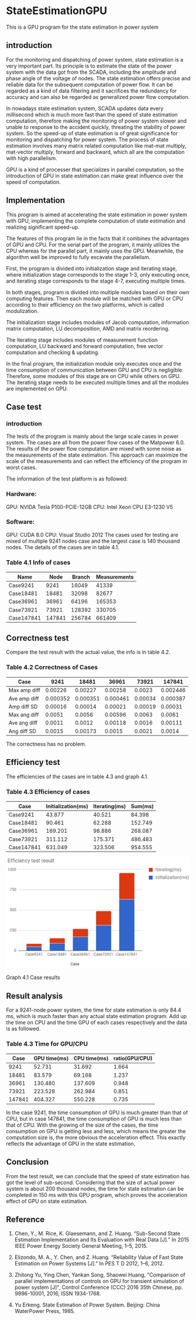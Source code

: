 # StateEstimationGPU
This is a GPU program for the state estimation in power system

## introduction

For the monitoring and dispatching of power system, state estimation is a very important part. Its principle is to estimate the state of the power system with the data got from the SCADA, including the amplitude and phase angle of the voltage of nodes. The state estimation offers precise and reliable data for the subsequent computation of power flow. It can be regarded as a kind of data filtering and it sacrifices the redundancy for accuracy and can also be regarded as generalized power flow computation.

In nowadays state estimation system, SCADA updates data every millisecond which is much more fast than the speed of state estimation computation, therefore making the monitoring of power system slower and unable to response to the accident quickly, threating the stability of power system. So the speed-up of state estimation is of great significance for monitoring and dispatching for power system.
The process of state estimation involves many matrix related computation like mat-mat multiply, mat-vector multiply, forward and backward, which all are the computation with high parallelism. 

GPU is a kind of processer that specializes in parallel computation, so the introduction of GPU in state estimation can make great influence over the speed of computation.

## Implementation
This program is aimed at accelerating the state estimation in power system with GPU, implementing the complete computation of state estimation and realizing significant speed-up.

The features of this program lie in the facts that it combines the advantages of GPU and CPU. For the serial part of the program, it mainly utilizes the CPU whereas for the parallel part, it mainly uses the GPU. Meanwhile, the algorithm well be improved to fully excavate the parallelism.

First, the program is divided into initialization stage and iterating stage, where initialization stage corresponds to the stage 1-3, only executing once, and iterating stage corresponds to the stage 4-7, executing multiple times.

In both stages, program is divided into multiple modules based on their own computing features. Then each module will be matched with GPU or CPU according to their efficiency on the two platforms, which is called modulization.

The initialization stage includes modules of Jacob computation, information matrix computation, LU decomposition, AMD and matrix reordering.

The iterating stage includes modules of measurement function computation, LU backward and forward computation, free vector computation and checking & updating.

In the final program, the initialization module only executes once and the time consumption of communication between GPU and CPU is negligible. Therefore, some modules of this stage are on CPU while others on GPU. The iterating stage needs to be executed multiple times and all the modules are implemented on GPU.

## Case test
### introduction

The tests of the program is mainly about the large scale cases in power system. The cases are all from the power flow cases of the Matpower 6.0. The results of the power flow computation are mixed with some noise as the measurements of the state estimation. This approach can maximize the scale of the measurements and can reflect the efficiency of the program in worst cases.

The information of the test platform is as followed:
### Hardware:
GPU: NVIDA Tesla P100-PCIE-12GB
CPU: Intel Xeon CPU E3-1230 V5
### Software:
GPU: CUDA 8.0
CPU: Visual Studio 2012
The cases used for testing are mixed of multiple 9241 nodes case and the largest case is 140 thousand nodes. The details of the cases are in table 4.1.
### Table 4.1 Info of cases

|   Name   | Node | Branch | Measurements |
| -------- | ---- | ------ | ------------- |
| Case9241 | 9241  | 16049  | 41339       |
| Case18481 | 18481 | 32098  | 82677       |
| Case36961 | 36961 | 64196  | 165353      |
| Case73921 | 73921 | 128392 | 330705      |
| Case147841 | 147841| 256784 | 661409      |

## Correctness test
Compare the test result with the actual value, the info is in table 4.2.
 
### Table 4.2 Correctness of Cases
| Case | 9241 | 18481 | 36961 | 73921 | 147841 |
| -- | -- | -- | -- | -- | -- |
| Max amp diff | 0.00226 | 0.00227 | 0.00258 | 0.0023 | 0.002446 |
| Ave amp diff | 0.000352 | 0.000351 | 0.000461 | 0.00034 | 0.000387 |
| Amp diff SD | 0.00016 | 0.00014 | 0.00021 | 0.00019 | 0.00031 |
| Max ang diff | 0.0051 | 0.0056 | 0.00596 | 0.0063 | 0.0061 |
| Ave ang diff | 0.0011 | 0.0012 | 0.00118 | 0.0016 | 0.00111 |
| Ang diff SD | 0.0015 | 0.00173 | 0.0015 | 0.0021 | 0.0014 |
 
The correctness has no problem.

## Efficiency test

The efficiencies of the cases are in table 4.3 and graph 4.1.
### Table 4.3 Efficiency of cases
| Case|Initialization(ms)|Iterating(ms)|Sum(ms)|
|--|--|--|--|
| Case9241|43.877|40.521|84.398|
| Case18481|90.461|62.288|152.749|
| Case36961|169.201|98.886|268.087|
| Case73921|311.112|175.371|486.483|
| Case147841|631.049|323.506|954.555|
 
 ![image](https://github.com/linm13/StateEstimationGPU/blob/master/src/test_result.png)
 
Graph 4.1 Case results

## Result analysis

For a 9241-node power system, the time for state estimation is only 84.4 ms, which is much faster than any actual state estimation program.
Add up the time on CPU and the time GPU of each cases respectively and the data is as followed.

### Table 4.3 Time for GPU/CPU

| Case|GPU time(ms)|CPU time(ms)|ratio(GPU/CPU)|
| -- | -- | -- | -- |
| 9241|52.731|31.692|1.664|
| 18481|83.579|69.168|1.237|
| 36961|130.480|137.609|0.948|
| 73921|223.528|262.984|0.851|
| 147841|404.327|550.228|0.735|
 
In the case 9241, the time consumption of GPU is much greater than that of CPU, but in case 147841, the time consumption of GPU is much less than that of CPU. With the growing of the size of the cases, the time consumption on GPU is getting less and less, which means the greater the computation size is, the more obvious the acceleration effect. This exactly reflects the advantage of GPU in the state estimation.

## Conclusion

From the test result, we can conclude that the speed of state estimation has got the level of sub-second. Considering that the size of actual power system is about 200 thousand nodes, the time for state estimation can be completed in 150 ms with this GPU program, which proves the acceleration effect of GPU on state estimation. 

## Reference

1. Chen, Y., M. Rice, K. Glaesemann, and Z. Huang. “Sub-Second State Estimation Implementation and Its Evaluation with Real Data [J].” In 2015 IEEE Power Energy Society General Meeting, 1–5, 2015.

2. Elizondo, M. A., Y. Chen, and Z. Huang. “Reliability Value of Fast State Estimation on Power Systems [J].” In PES T D 2012, 1–6, 2012.

3. Zhitong Yu, Ying Chen, Yankan Song, Shaowei Huang, "Comparison of parallel implementations of controls on GPU for transient simulation of power system [J]", Control Conference (CCC) 2016 35th Chinese, pp. 9996-10001, 2016, ISSN 1934-1768.

4. Yu Erkeng. State Estimation of Power System. Beijing: China WaterPower Press, 1985.
  
